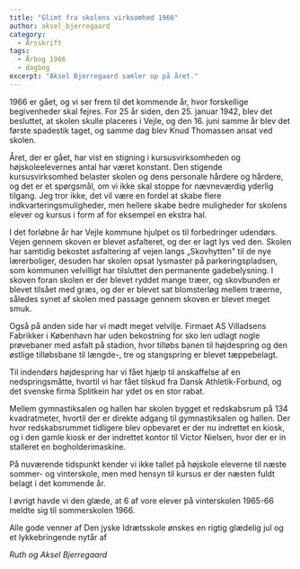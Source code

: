 ```yaml
---
title: "Glimt fra skolens virksomhed 1966"
author: aksel_bjerregaard
category:
  - Årsskrift
tags:
  - Årbog 1966
  - dagbog
excerpt: "Aksel Bjerregaard samler op på året."
---
```


1966 er gået, og vi ser frem til det kommende år, hvor forskellige begivenheder skal fejres. For 25 år siden, den 25. januar 1942, blev det besluttet, at skolen skulle placeres i Vejle, og den 16. juni samme år blev det første spadestik taget, og samme dag blev Knud Thomassen ansat ved skolen. 

Året, der er gået, har vist en stigning i kursusvirksomheden og højskoleelevernes antal har været konstant. Den stigende kursusvirksomhed belaster skolen og dens personale hårdere og hårdere, og det er et spørgsmål, om vi ikke skal stoppe for nævneværdig yderlig tilgang. Jeg tror ikke, det vil være en fordel at skabe flere indkvarteringsmuligheder, men hellere skabe bedre muligheder for skolens elever og kursus i form af for eksempel en ekstra hal. 

I det forløbne år har Vejle kommune hjulpet os til forbedringer udendørs. Vejen gennem skoven er blevet asfalteret, og der er lagt lys ved den. Skolen har samtidig bekostet asfaltering af vejen langs „Skovhytten" til de nye lærerboliger, desuden har skolen opsat lysmaster på parkeringspladsen, som kommunen velvilligt har tilsluttet den permanente gadebelysning. I skoven foran skolen er der blevet ryddet mange træer, og skovbunden er blevet tilsået med græs, og der er blevet sat blomsterløg mellem træerne, således synet af skolen med passage gennem skoven er blevet meget smuk. 

Også på anden side har vi mødt meget velvilje. Firmaet AS Villadsens Fabrikker i København har uden bekostning for sko len udlagt nogle prøvebaner med asfalt på stadion, hvor tilløbs banen til højdespring og den østlige tilløbsbane til længde-, tre og stangspring er blevet tæppebelagt. 

Til indendørs højdespring har vi fået hjælp til anskaffelse af en nedspringsmåtte, hvortil vi har fået tilskud fra Dansk Athletik-Forbund, og det svenske firma Splitkein har ydet os en stor rabat. 

Mellem gymnastiksalen og hallen har skolen bygget et redskabsrum på 134 kvadratmeter, hvortil der er direkte adgang til gymnastiksalen og hallen. Der hvor redskabsrummet tidligere blev opbevaret er der nu indrettet en kiosk, og i den gamle kiosk er der indrettet kontor til Victor Nielsen, hvor der er in stalleret en bogholderimaskine. 

På nuværende tidspunkt kender vi ikke tallet på højskole eleverne til næste sommer- og vinterskole, men med hensyn til kursus er der næsten fuldt belagt i det kommende år. 

I øvrigt havde vi den glæde, at 6 af vore elever på vinterskolen 1965-66 meldte sig til sommerskolen 1966. 

Alle gode venner af Den jyske Idrætsskole ønskes en rigtig glædelig jul og et lykkebringende nytår af 

_Ruth og Aksel Bjerregaard_
